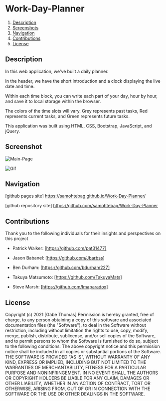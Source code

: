 # Work-Day-Planner

1. [Description](#desc)
2. [Screenshots](#screenshot)
3. [Navigation](#nav)
4. [Contributions](#contrib)
5. [License](#license)


<a name="desc"></a>

## Description

In this web application, we've built a daily planner.

In the header, we have the short introduction and a clock displaying the live date and time.

Within each time block, you can write each part of your day, hour by hour, and save it to local storage within the browser.

The colors of the time slots will vary. Grey represents past tasks, Red represents current tasks, and Green represents future tasks.

This application was built using HTML, CSS, Bootstrap, JavaScript, and jQuery.



<a name="screenshot"></a>

## Screenshot

![Main-Page](Work-Day-Planner/assets/screenshot.jpg)

![Gif](https://imgur.com/avj5MwU)




<a name="nav"></a>

## Navigation


[github pages site] https://samohtebag.github.io/Work-Day-Planner/

[github repository site] https://github.com/samohtebag/Work-Day-Planner



<a name="contrib"></a>

## Contributions

Thank you to the following individuals for their insights and perspectives on this project

- Patrick Walker: [https://github.com/pat31477]

- Jason Babanel: [https://github.com/Jbarbss]

- Ben Durham: [https://github.com/bdurham227]

- Takuya Matsumoto: [https://github.com/TakuyaMats]

- Steve Marsh: [https://github.com/Imaparadox]


<a name="license"></a>
## License

Copyright (c) 2021 [Gabe Thomas]
Permission is hereby granted, free of charge, to any person obtaining a copy of this software and associated documentation files (the "Software"), to deal in the Software without restriction, including without limitation the rights to use, copy, modify, merge, publish, distribute, sublicense, and/or sell copies of the Software, and to permit persons to whom the Software is furnished to do so, subject to the following conditions:
The above copyright notice and this permission notice shall be included in all copies or substantial portions of the Software.
THE SOFTWARE IS PROVIDED "AS IS", WITHOUT WARRANTY OF ANY KIND, EXPRESS OR IMPLIED, INCLUDING BUT NOT LIMITED TO THE WARRANTIES OF MERCHANTABILITY, FITNESS FOR A PARTICULAR PURPOSE AND NONINFRINGEMENT. IN NO EVENT SHALL THE AUTHORS OR COPYRIGHT HOLDERS BE LIABLE FOR ANY CLAIM, DAMAGES OR OTHER LIABILITY, WHETHER IN AN ACTION OF CONTRACT, TORT OR OTHERWISE, ARISING FROM, OUT OF OR IN CONNECTION WITH THE SOFTWARE OR THE USE OR OTHER DEALINGS IN THE SOFTWARE.
